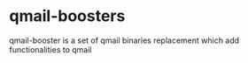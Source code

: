 qmail-boosters
==============

qmail-booster is a set of qmail binaries replacement which add functionalities to qmail
